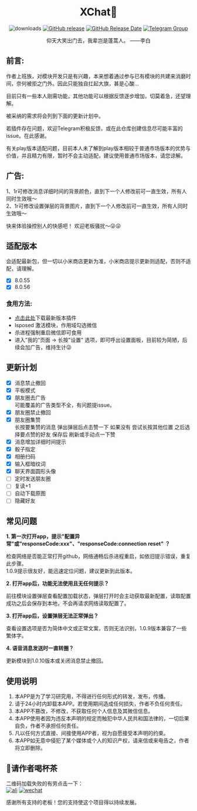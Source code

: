 <div align="center">
<h1>XChat👋</h1>

![downloads](https://img.shields.io/github/downloads/Xposed-Modules-Repo/com.xchat/total)
[![GitHub release](https://img.shields.io/github/v/release/Xposed-Modules-Repo/com.xchat)](https://github.com/Xposed-Modules-Repo/com.xchat/releases)
[![GitHub Release Date](https://img.shields.io/github/release-date/Xposed-Modules-Repo/com.xchat)](https://github.com/Xposed-Modules-Repo/com.xchat/releases)
[![Telegram Group](https://img.shields.io/badge/Telegram-Group-blue.svg?logo=telegram)](https://t.me/+nEjdxdGpwCVhNzNl)

<p>仰天大笑出门去，我辈岂是蓬蒿人。  ——李白</p>
</div>


## 前言:
  <p>作者上班族，对模块开发只是有兴趣，本来想着通过参与已有模块的共建来消磨时间，奈何被拒之门外。因此只能独自扛起大旗，甚是心酸...</p>
  <p>目前只有一些本人刚需功能，其他功能可以根据反馈逐步增加，切莫着急，还望理解。</p>
  <p>被采纳的需求将会列到下面的更新计划中。</p>
  <p>若插件存在问题，欢迎Telegram积极反馈，或在此仓库创建信息尽可能丰富的issue。在此感谢。</p>
  <p>有关play版本适配问题，目前本人未了解到play版本相较于普通市场版本的优势与价值，并且精力有限，暂时不会主动适配，建议使用普通市场版本，请您谅解。</p> 
  
## 广告:
  1、1r可修改消息详细时间的背景颜色，直到下一个人修改前可一直生效，所有人同时生效哦～   
  2、1r可修改设置弹层的背景图片，直到下一个人修改前可一直生效，所有人同时生效哦～   
  
  快来体验操控别人的快感吧！  欢迎老板骚扰～😜😜  
## 适配版本
会适配最新包，但一切以小米商店更新为准，小米商店提示更新则适配，否则不适配，请理解。
- [x] 8.0.55
- [x] 8.0.56

### 食用方法:
- <a href="https://github.com/Xposed-Modules-Repo/com.xchat/releases">点击此处</a>下载最新版本插件
- lsposed 激活模块，作用域勾选微信
- 杀进程强制重启微信即可食用
- 进入”我的“页面 -> 长按"设置" 选项，即可呼出设置面板，目前较为简陋，后续会加广告，维持生计😜
  
## 更新计划
- [x] 消息禁止撤回
- [x] 平板模式
- [x] 朋友圈去广告  
可能覆盖的广告类型不全，有问题提issue。
- [x] 朋友圈禁止撤回
- [x] 朋友圈集赞  
长按要集赞的消息 弹出弹层后点击赞一下  如果没有 尝试长按其他位置 之后选择要点赞的好友 保存后 刷新或手动点一下赞
- [x] 消息增加详细时间提示
- [x] 骰子指定
- [x] 相册扫码
- [x] 输入框暗纹词
- [x] 聊天界面圆形头像
- [ ] 定时发送朋友圈
- [ ] 复读+1
- [ ] 自动下载原图
- [ ] 隐藏好友
        
## 常见问题
**1. 第一次打开app，提示"配置异常"或"responseCode:xxx"、"responseCode:connection reset" ？**  
  
   检查网络是否能正常打开github，网络通畅后杀进程重启，如依旧提示错误，重复此步骤。  
   1.0.9提示很友好，能迅速定位问题，建议更新到此版本。
    
**2. 打开app后，功能无法使用且无任何提示？**

   前往模块设置弹层查看配置加载状态，弹层打开时会主动获取最新配置，读取配置成功之后会保存到本地，不会再请求网络读取配置了。
   
**3. 打开app后，设置弹层无法正常弹出？**  

   查看设置选项是否为简体中文或正常文案，否则无法识别，1.0.9版本兼容了一些繁体字。  
   
**4. 语音消息发送时一直转圈？**  

   更新模块到1.0.10版本或关闭消息禁止撤回。
   
## 使用说明
1. 本APP是为了学习研究用，不得进行任何形式的转发，发布，传播。
2. 请于24小时内卸载本APP。若使用期间造成任何损失，作者不负任何责任。
3. 本APP不篡改，不修改，不获取任何个人信息及其微信信息。
4. 本APP使用者因为违反本声明的规定而触犯中华人民共和国法律的，一切后果自负，作者不承担任何责任。
5. 凡以任何方式直接、间接使用APP者，视为自愿接受本声明的约束。
6. 本APP如无意中侵犯了某个媒体或个人的知识产权，请来信或来电告之，作者将立即删除。

## 🙏请作者喝杯茶
二维码加载失败的有劳点击一下：   
[![ali](http://39.106.52.143/donate/getDonateCode?code=1)](http://39.106.52.143/donate/getDonateCode?code=1)
[![wechat](http://39.106.52.143/donate/getDonateCode?code=2)](http://39.106.52.143/donate/getDonateCode?code=2)
  
感谢所有支持的老板！您的支持使这个项目得以持续发展。

